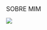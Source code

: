 <P> <big>   SOBRE MIM </big> </P>









<a href="youtube.com"><img src="https://img.shields.io/badge/Steam-000000?style=for-the-badge&logo=steam&logoColor=white"></a>


<img src="https://camo.githubusercontent.com/94b947e758f767a15576edfb06cc06075d6b62ef7a8946db69c5ce4a2ee830f7/68747470733a2f2f696d672e736869656c64732e696f2f62616467652f596f75547562652d4646303030303f7374796c653d666f722d7468652d6261646765266c6f676f3d796f7574756265266c6f676f436f6c6f723d7768697465" alt="" data-canonical-src="https://img.shields.io/badge/YouTube-FF0000?style=for-the-badge&amp;logo=youtube&amp;logoColor=white" style="">


